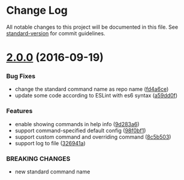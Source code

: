 # Change Log

All notable changes to this project will be documented in this file. See [standard-version](https://github.com/conventional-changelog/standard-version) for commit guidelines.

<a name="2.0.0"></a>
# [2.0.0](https://github.com/draykcirb/brickyard3/compare/v1.2.0...v2.0.0) (2016-09-19)


### Bug Fixes

* change the standard command name as repo name ([fd4a6ce](https://github.com/draykcirb/brickyard3/commit/fd4a6ce))
* update some code according to ESLint with es6 syntax ([a59dd0f](https://github.com/draykcirb/brickyard3/commit/a59dd0f))


### Features

* enable showing commands in help info ([9d283a6](https://github.com/draykcirb/brickyard3/commit/9d283a6))
* support command-specified default config ([98f0bf1](https://github.com/draykcirb/brickyard3/commit/98f0bf1))
* support custom command and overriding command ([8c5b503](https://github.com/draykcirb/brickyard3/commit/8c5b503))
* support log to file ([326941a](https://github.com/draykcirb/brickyard3/commit/326941a))


### BREAKING CHANGES

* new standard command name
